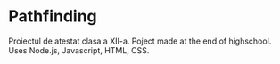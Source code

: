 # Pathfinding
Proiectul de atestat clasa a XII-a.
Poject made at the end of highschool.
Uses Node.js, Javascript, HTML, CSS.
